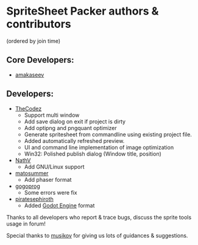 # SpriteSheet Packer authors & contributors

(ordered by join time)

## Core Developers:
* [amakaseev](https://github.com/amakaseev)

## Developers:
* [TheCodez](https://github.com/TheCodez)
	* Support multi window
	* Add save dialog on exit if project is dirty
	* Add optipng and pngquant optimizer
    * Generate spritesheet from commandline using existing project file.
    * Added automatically refreshed preview.
    * UI and command line implementation of image optimization
    * Win32: Polished publish dialog (Window title, position)
* [NathV](https://github.com/NathV)
	* Add GNU/Linux support
* [matosummer](https://github.com/matosummer)
	* Add phaser format
* [gogoprog](https://github.com/gogoprog)
	* Some errors were fix
* [piratesephiroth](https://github.com/piratesephiroth)
	* Added [Godot Engine](https://godotengine.org) format
		
Thanks to all developers who report & trace bugs, discuss the sprite tools usage in forum!

Special thanks to [musikov](https://github.com/musikov) for giving us lots of guidances & suggestions.
